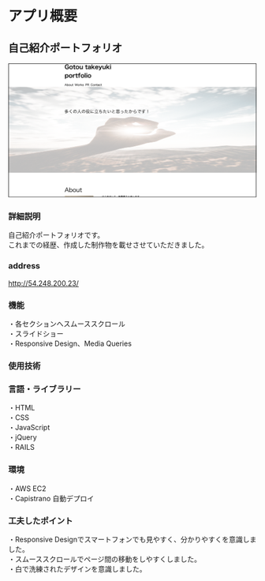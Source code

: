 # アプリ概要
## 自己紹介ポートフォリオ
![メイン画像](readmain.jpg)
### 詳細説明
自己紹介ポートフォリオです。  
これまでの経歴、作成した制作物を載せさせていただきました。  
### address  
http://54.248.200.23/
### 機能
・各セクションへスムーススクロール  
・スライドショー  
・Responsive Design、Media Queries  
### 使用技術
### 言語・ライブラリー
・HTML  
・CSS  
・JavaScript  
・jQuery  
・RAILS  
### 環境
・AWS EC2  
・Capistrano 自動デプロイ
### 工夫したポイント
・Responsive Designでスマートフォンでも見やすく、分かりやすくを意識しました。  
・スムーススクロールでページ間の移動をしやすくしました。  
・白で洗練されたデザインを意識しました。




